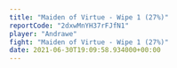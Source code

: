 ```yaml
---
title: "Maiden of Virtue - Wipe 1 (27%)"
reportCode: "2dxwMnYH37rFJfN1"
player: "Andrawe"
fight: "Maiden of Virtue - Wipe 1 (27%)"
date: 2021-06-30T19:09:58.934000+00:00
---
```


